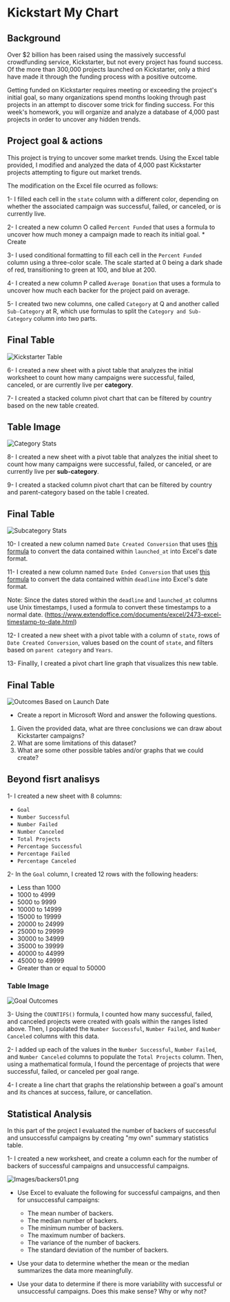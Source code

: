 # Kickstart My Chart

## Background

Over $2 billion has been raised using the massively successful crowdfunding service, Kickstarter, but not every project has found success. Of the more than 300,000 projects launched on Kickstarter, only a third have made it through the funding process with a positive outcome.

Getting funded on Kickstarter requires meeting or exceeding the project's initial goal, so many organizations spend months looking through past projects in an attempt to discover some trick for finding success. For this week's homework, you will organize and analyze a database of 4,000 past projects in order to uncover any hidden trends.


## Project goal & actions

This project is trying to uncover some market trends. Using the Excel table provided, I modified and analyzed the data of 4,000 past Kickstarter projects attempting to figure out market trends.

The modification on the Excel file ocurred as follows:

1- I filled each cell in the `state` column with a different color, depending on whether the associated campaign was successful, failed, or canceled, or is currently live.

2- I created a new column O called `Percent Funded` that uses a formula to uncover how much money a campaign made to reach its initial goal.  * Create 

3- I used conditional formatting to fill each cell in the `Percent Funded` column using a three-color scale. The scale started at 0 being a dark shade of red, transitioning to green at 100, and blue at 200.

4- I created a new column P called `Average Donation` that uses a formula to uncover how much each backer for the project paid on average.

5- I created two new columns, one called `Category` at Q and another called `Sub-Category` at R, which use formulas to split the `Category and Sub-Category` column into two parts.

## Final Table
![Kickstarter Table](Images/FullTable.PNG)


6- I created a new sheet with a pivot table that analyzes the initial worksheet to count how many campaigns were successful, failed, canceled, or are currently live per **category**.

7- I created a stacked column pivot chart that can be filtered by country based on the new table created.

## Table Image
  ![Category Stats](Images/CategoryStats.PNG)

8- I created a new sheet with a pivot table that analyzes the initial sheet to count how many campaigns were successful, failed, or canceled, or are currently live per **sub-category**.

9- I created a stacked column pivot chart that can be filtered by country and parent-category based on the table I created.

## Final Table
  ![Subcategory Stats](Images/SubcategoryStats.PNG)


10- I created a new column named `Date Created Conversion` that uses [this formula](https://www.extendoffice.com/documents/excel/2473-excel-timestamp-to-date.html) to convert the data contained within `launched_at` into Excel's date format.

11- I created a new column named `Date Ended Conversion` that uses [this formula](https://www.extendoffice.com/documents/excel/2473-excel-timestamp-to-date.html) to convert the data contained within `deadline` into Excel's date format.

Note: Since the dates stored within the `deadline` and `launched_at` columns use Unix timestamps, I used a formula to convert these timestamps to a normal date. (https://www.extendoffice.com/documents/excel/2473-excel-timestamp-to-date.html)

12- I created a new sheet with a pivot table with a column of `state`, rows of `Date Created Conversion`, values based on the count of `state`, and filters based on `parent category` and `Years`.

13- Finallly, I created a pivot chart line graph that visualizes this new table.

## Final Table
   ![Outcomes Based on Launch Date](Images/LaunchDateOutcomes.PNG)

* Create a report in Microsoft Word and answer the following questions.

1. Given the provided data, what are three conclusions we can draw about Kickstarter campaigns?
2. What are some limitations of this dataset?
3. What are some other possible tables and/or graphs that we could create?

## Beyond fisrt analisys

1- I created a new sheet with 8 columns:

  * `Goal`
  * `Number Successful`
  * `Number Failed`
  * `Number Canceled`
  * `Total Projects`
  * `Percentage Successful`
  * `Percentage Failed`
  * `Percentage Canceled`

2- In the `Goal` column, I created 12 rows with the following headers:

  * Less than 1000
  * 1000 to 4999
  * 5000 to 9999
  * 10000 to 14999
  * 15000 to 19999
  * 20000 to 24999
  * 25000 to 29999
  * 30000 to 34999
  * 35000 to 39999
  * 40000 to 44999
  * 45000 to 49999
  * Greater than or equal to 50000

### Table Image  
![Goal Outcomes](Images/GoalOutcomes.PNG)

3- Using the `COUNTIFS()` formula, I counted how many successful, failed, and canceled projects were created with goals within the ranges listed above. Then, I populated the `Number Successful`, `Number Failed`, and `Number Canceled` columns with this data.

2- I added up each of the values in the `Number Successful`, `Number Failed`, and `Number Canceled` columns to populate the `Total Projects` column. Then, using a mathematical formula, I found the percentage of projects that were successful, failed, or canceled per goal range.

4- I create a line chart that graphs the relationship between a goal's amount and its chances at success, failure, or cancellation.

## Statistical Analysis

In this part of the project I evaluated the number of backers of successful and unsuccessful campaigns by creating "my own" summary statistics table.

1- I created a new worksheet, and create a column each for the number of backers of successful campaigns and unsuccessful campaigns.

  ![Images/backers01.png](Images/backers01.png)

* Use Excel to evaluate the following for successful campaigns, and then for unsuccessful campaigns:

  * The mean number of backers.
  * The median number of backers.
  * The minimum number of backers.
  * The maximum number of backers.
  * The variance of the number of backers.
  * The standard deviation of the number of backers.

* Use your data to determine whether the mean or the median summarizes the data more meaningfully.

* Use your data to determine if there is more variability with successful or unsuccessful campaigns. Does this make sense? Why or why not?


